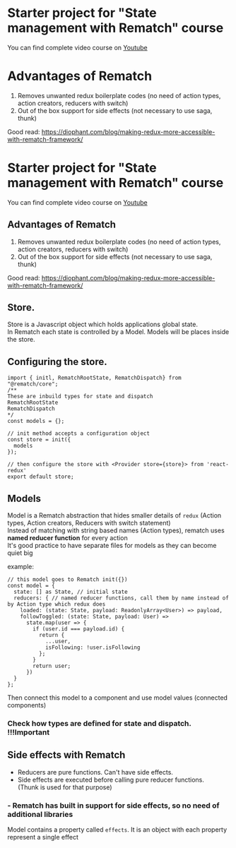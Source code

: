 # Starter project for "State management with Rematch" course

You can find complete video course on [Youtube](https://www.youtube.com/playlist?list=PLNG2YBDrzK-w1VSeDpMxdGwkb4L6hDy8Z)

# Advantages of Rematch   
1. Removes unwanted redux boilerplate codes (no need of action types, action creators, reducers with switch)   
2. Out of the box support for side effects (not necessary to use saga, thunk)   
   
Good read: https://diophant.com/blog/making-redux-more-accessible-with-rematch-framework/   

# Starter project for "State management with Rematch" course

You can find complete video course on [Youtube](https://www.youtube.com/playlist?list=PLNG2YBDrzK-w1VSeDpMxdGwkb4L6hDy8Z)

## Advantages of Rematch   
1. Removes unwanted redux boilerplate codes (no need of action types, action creators, reducers with switch)   
2. Out of the box support for side effects (not necessary to use saga, thunk)   
   
Good read: https://diophant.com/blog/making-redux-more-accessible-with-rematch-framework/   

## Store.  
Store is a Javascript object which holds applications global state.   
In Rematch each state is controlled by a Model. Models will be places inside the store.   

## Configuring the store.  
```
import { initl, RematchRootState, RematchDispatch} from "@rematch/core";
/**
These are inbuild types for state and dispatch
RematchRootState
RematchDispatch
*/
const models = {};

// init method accepts a configuration object
const store = init({
  models
});

// then configure the store with <Provider store={store}> from 'react-redux' 
export default store;
```

## Models   
Model is a Rematch abstraction that hides smaller details of `redux` (Action types, Action creators, Reducers with switch statement)    
Instead of matching with string based names (Action types), rematch uses <b>named reducer function</b> for every action    
It's good practice to have separate files for models as they can become quiet big   

example:   
```
// this model goes to Rematch init({})
const model = {
  state: [] as State, // initial state
  reducers: { // named reducer functions, call them by name instead of by Action type which redux does
    loaded: (state: State, payload: ReadonlyArray<User>) => payload,
    followToggled: (state: State, payload: User) =>
      state.map(user => {
        if (user.id === payload.id) {
          return {
            ...user,
            isFollowing: !user.isFollowing
          };
        }
        return user;
      })
  }
};
```

Then connect this model to a component and use model values (connected components)

### Check how types are defined for state and dispatch. !!!Important

## Side effects with Rematch
- Reducers are pure functions. Can't have side effects.   
- Side effects are executed before calling pure reducer functions.   
(Thunk is used for that purpose)    
### - Rematch has built in support for side effects, so no need of additional libraries   
Model contains a property called `effects`. It is an object with each property represent a single effect   


